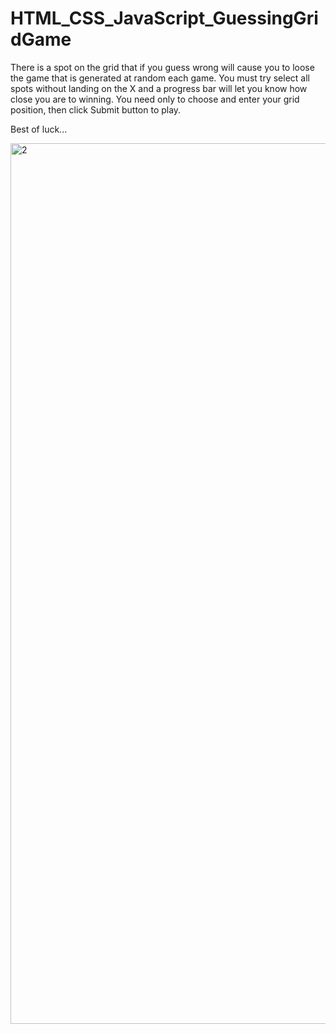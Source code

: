 # HTML_CSS_JavaScript_GuessingGridGame

There is a spot on the grid that if you guess wrong will cause you to loose the game that is generated at random each game. You must try select all spots without landing on the X
and a progress bar will let you know how close you are to winning.
You need only to choose and enter your grid position, then click Submit button to play.

Best of luck...


<img width="1409" alt="2" src="https://github.com/FE7R7/HTML_CSS_JavaScript_GuessingGridGame/assets/147453330/548b85f6-8645-4575-83c0-eb86ca320d6c">
